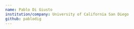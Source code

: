 ```yaml
---
name: Pablo Di Giusto
institution/company: University of California San Diego
github: pablodig
---
```

